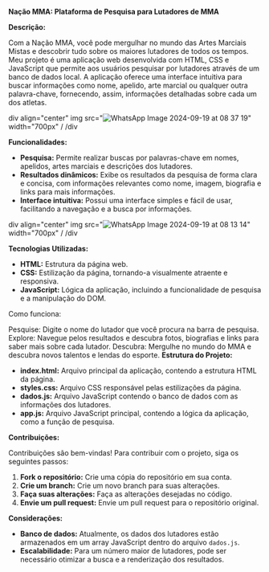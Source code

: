 **Nação MMA: Plataforma de Pesquisa para Lutadores de MMA**

**Descrição:**

Com a Nação MMA, você pode mergulhar no mundo das Artes Marciais Mistas e descobrir tudo sobre os maiores lutadores de todos os tempos. Meu projeto é uma aplicação web desenvolvida com HTML, CSS e JavaScript que permite aos usuários pesquisar por lutadores através de um banco de dados local. A aplicação oferece uma interface intuitiva para buscar informações como nome, apelido, arte marcial ou qualquer outra palavra-chave, fornecendo, assim, informações detalhadas sobre cada um dos atletas. 

div align="center"
img src="![WhatsApp Image 2024-09-19 at 08 37 19](https://github.com/user-attachments/assets/a6b5513f-9795-4511-881b-f6f8ba838439)" width="700px" /
/div


**Funcionalidades:**

* **Pesquisa:** Permite realizar buscas por palavras-chave em nomes, apelidos, artes marciais e descrições dos lutadores.
* **Resultados dinâmicos:** Exibe os resultados da pesquisa de forma clara e concisa, com informações relevantes como nome, imagem, biografia e links para mais informações.
* **Interface intuitiva:** Possui uma interface simples e fácil de usar, facilitando a navegação e a busca por informações.

div align="center"
img src="![WhatsApp Image 2024-09-19 at 08 13 14](https://github.com/user-attachments/assets/f73a48d5-868d-417e-aed9-6db7f4cb3015)" width="700px" /
/div


**Tecnologias Utilizadas:**

* **HTML:** Estrutura da página web.
* **CSS:** Estilização da página, tornando-a visualmente atraente e responsiva.
* **JavaScript:** Lógica da aplicação, incluindo a funcionalidade de pesquisa e a manipulação do DOM.

Como funciona:

Pesquise: Digite o nome do lutador que você procura na barra de pesquisa.
Explore: Navegue pelos resultados e descubra fotos, biografias e links para saber mais sobre cada lutador.
Descubra: Mergulhe no mundo do MMA e descubra novos talentos e lendas do esporte.
**Estrutura do Projeto:**

* **index.html:** Arquivo principal da aplicação, contendo a estrutura HTML da página.
* **styles.css:** Arquivo CSS responsável pelas estilizações da página.
* **dados.js:** Arquivo JavaScript contendo o banco de dados com as informações dos lutadores.
* **app.js:** Arquivo JavaScript principal, contendo a lógica da aplicação, como a função de pesquisa.

**Contribuições:**

Contribuições são bem-vindas! Para contribuir com o projeto, siga os seguintes passos:

1. **Fork o repositório:** Crie uma cópia do repositório em sua conta.
2. **Crie um branch:** Crie um novo branch para suas alterações.
3. **Faça suas alterações:** Faça as alterações desejadas no código.
4. **Envie um pull request:** Envie um pull request para o repositório original.



**Considerações:**

* **Banco de dados:** Atualmente, os dados dos lutadores estão armazenados em um array JavaScript dentro do arquivo `dados.js`.
* **Escalabilidade:** Para um número maior de lutadores, pode ser necessário otimizar a busca e a renderização dos resultados.
